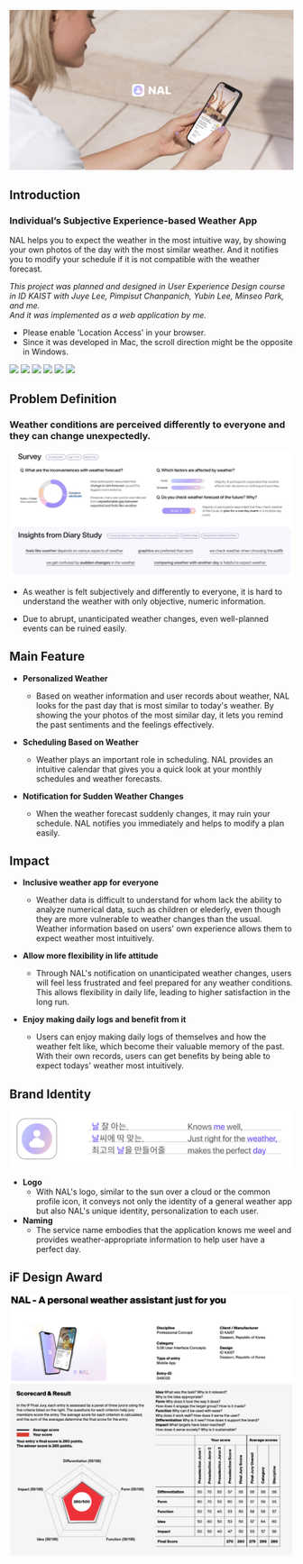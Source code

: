 ![Heroshot](doc/Heroshot.png)
## Introduction
### Individual’s Subjective Experience-based Weather App
NAL helps you to expect the weather in the most intuitive way, by showing your own photos of the day with the most similar weather. And it notifies you to modify your schedule if it is not compatible with the weather forecast.

*This project was planned and designed in User Experience Design course in ID KAIST with Juye Lee, Pimpisut Chanpanich, Yubin Lee, Minseo Park, and me.  
And it was implemented as a web application by me.*
- Please enable 'Location Access' in your browser.
- Since it was developed in Mac, the scroll direction might be the opposite in Windows. 

<img src="https://img.shields.io/badge/react-61DAFB?style=for-the-badge&logo=react&logoColor=black">
<img src="https://img.shields.io/badge/typescript-3178C6?style=for-the-badge&logo=typescript&logoColor=white">
<img src="https://img.shields.io/badge/css-1572B6?style=for-the-badge&logo=css3&logoColor=white">
<img src="https://img.shields.io/badge/recoil-3578E5?style=for-the-badge&logo=recoil&logoColor=white">
<img src="https://img.shields.io/badge/openAI-412991?style=for-the-badge&logo=openai&logoColor=white">
<img src="https://img.shields.io/badge/openweathermap-db7752?style=for-the-badge&logoColor=white">

## Problem Definition
### Weather conditions are perceived differently to everyone and they can change unexpectedly.
![Background](doc/Background.png)

- As weather is felt subjectively and differently to everyone, it is hard to understand the weather with only objective, numeric information.

- Due to abrupt, unanticipated weather changes, even well-planned events can be ruined easily.

## Main Feature
- **Personalized Weather** 
    - Based on weather information and user records about weather, NAL looks for the past day that is most similar to today's weather. By showing the your photos of the most similar day, it lets you remind the past sentiments and the feelings effectively.

- **Scheduling Based on Weather** 
    - Weather plays an important role in scheduling. NAL provides an intuitive calendar that gives you a quick look at your monthly schedules and weather forecasts.

- **Notification for Sudden Weather Changes** 
    - When the weather forecast suddenly changes, it may ruin your schedule. NAL notifies you immediately and helps to modify a plan easily. 

## Impact
- **Inclusive weather app for everyone** 
    - Weather data is difficult to understand for whom lack the ability to analyze numerical data, such as children or elederly, even though they are more vulnerable to weather changes than the usual. Weather information based on users' own experience allows them to expect weather most intuitively. 

- **Allow more flexibility in life attitude** 
    - Through NAL's notification on unanticipated weather changes, users will feel less frustrated and feel prepared for any weather conditions. This allows flexibility in daily life, leading to higher satisfaction in the long run. 

- **Enjoy making daily logs and benefit from it**
    - Users can enjoy making daily logs of themselves and how the weather felt like, which become their valuable memory of the past. With their own records, users can get benefits by being able to expect todays' weather most intuitively. 

## Brand Identity
![LogoNaming](doc/LogoNaming.png)
- **Logo** 
    - With NAL's logo, similar to the sun over a cloud or the common profile icon, it conveys not only the identity of a general weather app but also NAL's unique identity, personalization to each user.  
- **Naming**
    - The service name embodies that the application knows me weel and provides weather-appropriate information to help user have a perfect day. 

## iF Design Award
![Submission](doc/Submission.png)
![Result](doc/Result.png)